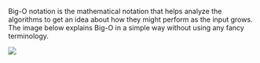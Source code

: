 Big-O notation is the mathematical notation that helps analyze the algorithms to get an idea about how they might perform as the input grows. The image below explains Big-O in a simple way without using any fancy terminology. 

[![](/guides/big-o-notation.png)](/guides/big-o-notation.png)

